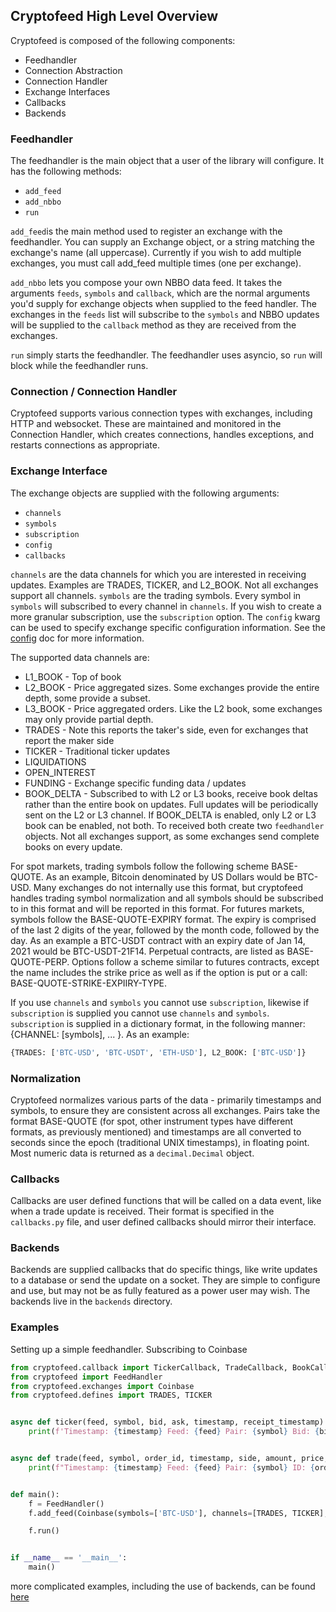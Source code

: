 ## Cryptofeed High Level Overview

Cryptofeed is composed of the following components:

* Feedhandler
* Connection Abstraction
* Connection Handler
* Exchange Interfaces
* Callbacks
* Backends


### Feedhandler

The feedhandler is the main object that a user of the library will configure. It has the following methods:

* `add_feed`
* `add_nbbo`
* `run`

`add_feed`is the main method used to register an exchange with the feedhandler. You can supply an Exchange object, or a string matching the exchange's name (all uppercase). Currently if you wish to add multiple exchanges, you must call add_feed multiple times (one per exchange).

`add_nbbo` lets you compose your own NBBO data feed. It takes the arguments `feeds`, `symbols` and `callback`, which are the normal arguments you'd supply for exchange objects when supplied to the feed handler. The exchanges in the `feeds` list will subscribe to the `symbols` and NBBO updates will be supplied to the `callback` method as they are received from the exchanges.

`run` simply starts the feedhandler. The feedhandler uses asyncio, so `run` will block while the feedhandler runs.

### Connection / Connection Handler

Cryptofeed supports various connection types with exchanges, including HTTP and websocket. These are maintained and monitored in the Connection Handler, which creates connections, handles exceptions, and restarts connections as appropriate.

### Exchange Interface

The exchange objects are supplied with the following arguments:

* `channels`
* `symbols`
* `subscription`
* `config`
* `callbacks`

`channels` are the data channels for which you are interested in receiving updates. Examples are TRADES, TICKER, and L2_BOOK. Not all exchanges support all channels. `symbols` are the trading symbols. Every symbol in `symbols` will subscribed to every channel in `channels`. If you wish to create a more granular subscription, use the `subscription` option. The `config` kwarg can be used to specify exchange specific configuration information. See the [config](config.md) doc for more information.  

The supported data channels are:

* L1_BOOK - Top of book
* L2_BOOK - Price aggregated sizes. Some exchanges provide the entire depth, some provide a subset.
* L3_BOOK - Price aggregated orders. Like the L2 book, some exchanges may only provide partial depth.
* TRADES - Note this reports the taker's side, even for exchanges that report the maker side
* TICKER - Traditional ticker updates
* LIQUIDATIONS
* OPEN_INTEREST
* FUNDING - Exchange specific funding data / updates
* BOOK_DELTA - Subscribed to with L2 or L3 books, receive book deltas rather than the entire book on updates. Full updates will be periodically sent on the L2 or L3 channel. If BOOK_DELTA is enabled, only L2 or L3 book can be enabled, not both. To received both create two `feedhandler` objects. Not all exchanges support, as some exchanges send complete books on every update.


For spot markets, trading symbols follow the following scheme BASE-QUOTE. As an example, Bitcoin denominated by US Dollars would be BTC-USD. Many exchanges do not internally use this format, but cryptofeed handles trading symbol normalization and all symbols should be subscribed to in this format and will be reported in this format. For futures markets, symbols follow the BASE-QUOTE-EXPIRY format. The expiry is comprised of the last 2 digits of the year, followed by the month code, followed by the day. As an example a BTC-USDT contract with an expiry date of Jan 14, 2021 would be BTC-USDT-21F14. Perpetual contracts, are listed as BASE-QUOTE-PERP. Options follow a scheme similar to futures contracts, except the name includes the strike price as well as if the option is put or a call: BASE-QUOTE-STRIKE-EXPIIRY-TYPE.

If you use `channels` and `symbols` you cannot use `subscription`, likewise if `subscription` is supplied you cannot use `channels` and `symbols`. `subscription` is supplied in a dictionary format, in the following manner: {CHANNEL: [symbols], ... }. As an example:

```python
{TRADES: ['BTC-USD', 'BTC-USDT', 'ETH-USD'], L2_BOOK: ['BTC-USD']}
```

### Normalization

Cryptofeed normalizes various parts of the data - primarily timestamps and symbols, to ensure they are consistent across all exchanges. Pairs take the format BASE-QUOTE (for spot, other instrument types have different formats, as previously mentioned) and timestamps are all converted to seconds since the epoch (traditional UNIX timestamps), in floating point. Most numeric data is returned as a `decimal.Decimal` object.

### Callbacks

Callbacks are user defined functions that will be called on a data event, like when a trade update is received. Their format is specified in the `callbacks.py` file, and user defined callbacks should mirror their interface. 


### Backends

Backends are supplied callbacks that do specific things, like write updates to a database or send the update on a socket. They are simple to configure and use, but may not be as fully featured as a power user may wish. The backends live in the `backends` directory.


### Examples

Setting up a simple feedhandler. Subscribing to Coinbase

```python
from cryptofeed.callback import TickerCallback, TradeCallback, BookCallback, FundingCallback
from cryptofeed import FeedHandler
from cryptofeed.exchanges import Coinbase
from cryptofeed.defines import TRADES, TICKER


async def ticker(feed, symbol, bid, ask, timestamp, receipt_timestamp):
    print(f'Timestamp: {timestamp} Feed: {feed} Pair: {symbol} Bid: {bid} Ask: {ask}')


async def trade(feed, symbol, order_id, timestamp, side, amount, price, receipt_timestamp):
    print(f"Timestamp: {timestamp} Feed: {feed} Pair: {symbol} ID: {order_id} Side: {side} Amount: {amount} Price: {price}")


def main():
    f = FeedHandler()
    f.add_feed(Coinbase(symbols=['BTC-USD'], channels=[TRADES, TICKER], callbacks={TICKER: TickerCallback(ticker), TRADES: TradeCallback(trade)}))

    f.run()


if __name__ == '__main__':
    main()
```

more complicated examples, including the use of backends, can be found [here](../examples)
